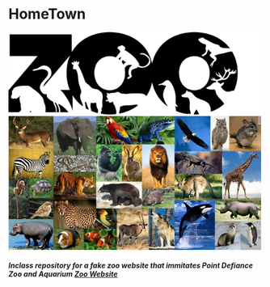 # HomeTown
![Zoo text title](HomeTownZoo/Images/zoo.png)
![Collage of Zoo animals](HomeTownZoo/Images/Zoo.jpg)

##### Inclass repository for a fake zoo website that immitates Point Defiance Zoo and Aquarium [Zoo Website](https://www.pdza.org/)
